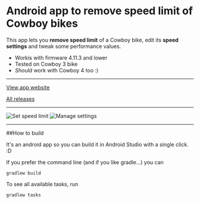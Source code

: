 # Android app to remove speed limit of Cowboy bikes

This app lets you **remove speed limit** of a Cowboy bike, edit its  **speed settings** and tweak some performance values. 

 - Workis with firmware 4.11.3 and lower
 - Tested on Cowboy 3 bike
 - *Should* work with Cowboy 4 too :)

---

[View app website](https://hackboymchack.github.io/bronco/)

[All releases](https://github.com/hackboyMcHack/bronco/releases)

---

![Set speed limit](https://hackboymchack.github.io/bronco/files/30-speedsetting.png) ![Manage settings](https://hackboymchack.github.io/bronco/files/30-settings.png)

---

##How to build

It's an android app so you can build it in Android Studio with a single click. :D

If you prefer the command line (and if you like gradle...) you can

    gradlew build

To see all available tasks, run

    gradlew tasks
